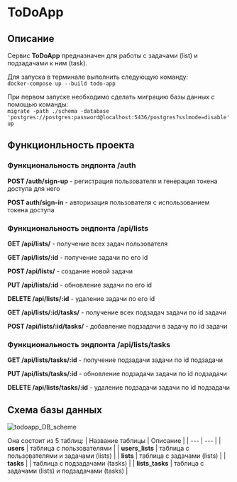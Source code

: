 # ToDoApp

## Описание
Сервис **ToDoApp** предназначен для работы с задачами (list) и подзадачами к ним (task).

Для запуска в терминале выполнить следующую команду:  
`docker-compose up --build todo-app`

При первом запуске необходимо сделать миграцию базы данных с помощью команды:  
`migrate -path ./schema -database 'postgres://postgres:password@localhost:5436/postgres?sslmode=disable' up`

## Функционльность проекта
### Функциональность эндпонта /auth

**POST /auth/sign-up** - регистрация пользователя и генерация токена доступа для него

**POST auth/sign-in** - авторизация пользователя с использованием токена доступа 

### Функциональность эндпонта /api/lists

**GET /api/lists/** - получение всех задач пользователя

**GET /api/lists/:id** - получение задачи по его id

**POST /api/lists/** - создание новой задачи

**PUT /api/lists/:id** - обновление задачи по его id

**DELETE /api/lists/:id** - удаление задачи по его id

**GET /api/lists/:id/tasks/** - получение всех подзадач задачи по id задачи

**POST /api/lists/:id/tasks/** -  добавление подзадачи в задачу по id задачи


### Функциональность эндпонта /api/lists/tasks

**GET /api/lists/tasks/:id** - получение подзадачи задачи по id подзадачи

**PUT /api/lists/tasks/:id** - обновление подзадачи задачи по id подзадачи

**DELETE /api/lists/tasks/:id** - удаление подзадачи задачи по id подзадачи


## Схема базы данных

![todoapp_DB_scheme](https://github.com/ciiska5/todo-app/todo_app_diagram.png)

Она состоит из 5 таблиц:
| Название таблицы | Описание |
| --- | --- |
| **users** | таблица с пользователями |
| **users_lists** | таблица с пользователями и задачами (lists) |
| **lists** | таблица с задачами (lists) |
| **tasks** | | таблица с подзадачами (tasks) |
| **lists_tasks** | таблица с задачами (lists) и подзадачами (tasks) |
